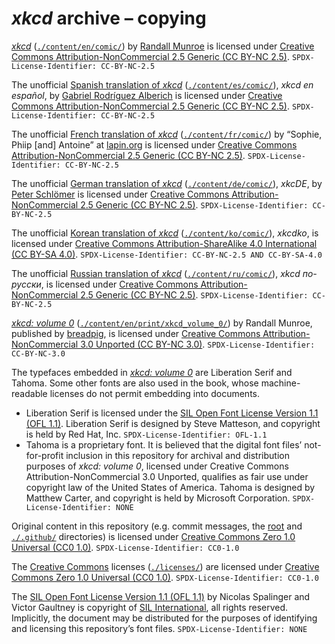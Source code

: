 # _xkcd_ archive &ndash;&nbsp;copying

[_xkcd_](https://xkcd.com/) ([`./content/en/comic/`](./content/en/comic/)) by [Randall Munroe](https://en.wikipedia.org/wiki/Randall_Munroe) is licensed under [Creative Commons Attribution-NonCommercial&nbsp;2.5 Generic (CC&nbsp;BY-NC&nbsp;2.5)](./licenses/CC-BY-NC-2.5.md). `SPDX-License-Identifier: CC-BY-NC-2.5`

The unofficial [Spanish translation of _xkcd_](https://es.xkcd.com/) ([`./content/es/comic/`](./content/es/comic/)), _xkcd en español_, by [Gabriel Rodríguez Alberich](https://gabi.is/) is licensed under [Creative Commons Attribution-NonCommercial&nbsp;2.5 Generic (CC&nbsp;BY-NC&nbsp;2.5)](./licenses/CC-BY-NC-2.5.md). `SPDX-License-Identifier: CC-BY-NC-2.5`

The unofficial [French translation of _xkcd_](https://web.archive.org/web/20230415184416/https://xkcd.lapin.org/) ([`./content/fr/comic/`](./content/fr/comic/)) by “Sophie, Phiip [and] Antoine” at [lapin.org](https://lapin.org/) is licensed under [Creative Commons Attribution-NonCommercial&nbsp;2.5 Generic (CC&nbsp;BY-NC&nbsp;2.5)](./licenses/CC-BY-NC-2.5.md). `SPDX-License-Identifier: CC-BY-NC-2.5`

The unofficial [German translation of _xkcd_](https://xkcde.dapete.net/) ([`./content/de/comic/`](./content/de/comic/)), _xkcDE_, by [Peter Schlömer](https://dapete.net/) is licensed under [Creative Commons Attribution-NonCommercial&nbsp;2.5 Generic (CC&nbsp;BY-NC&nbsp;2.5)](./licenses/CC-BY-NC-2.5.md). `SPDX-License-Identifier: CC-BY-NC-2.5`

The unofficial [Korean translation of _xkcd_](https://web.archive.org/web/20221127111821/https://xkcdko.com/) ([`./content/ko/comic/`](./content/ko/comic/)), _xkcdko_, is licensed under [Creative Commons Attribution-ShareAlike&nbsp;4.0 International (CC&nbsp;BY-SA&nbsp;4.0)](./licenses/CC-BY-SA-4.0.md). `SPDX-License-Identifier: CC-BY-NC-2.5 AND CC-BY-SA-4.0`

The unofficial [Russian translation of _xkcd_](https://xkcd.ru/) ([`./content/ru/comic/`](./content/ru/comic/)), _xkcd по-русски_, is licensed under [Creative Commons Attribution-NonCommercial&nbsp;2.5 Generic (CC&nbsp;BY-NC&nbsp;2.5)](./licenses/CC-BY-NC-2.5.md). `SPDX-License-Identifier: CC-BY-NC-2.5`

[_xkcd: volume&nbsp;0_](https://openlibrary.org/works/OL17379456W/xkcd) ([`./content/en/print/xkcd_volume_0/`](./content/en/print/xkcd_volume_0/)) by Randall Munroe, published by [breadpig](https://breadpig.myshopify.com/), is licensed under [Creative Commons Attribution-NonCommercial&nbsp;3.0 Unported (CC&nbsp;BY-NC&nbsp;3.0)](./licenses/CC-BY-NC-3.0.md). `SPDX-License-Identifier: CC-BY-NC-3.0`

The typefaces embedded in [_xkcd: volume&nbsp;0_](./content/en/print/xkcd_volume_0/) are Liberation Serif and Tahoma. Some other fonts are also used in the book, whose machine-readable licenses do not permit embedding into documents.

* Liberation Serif is licensed under the [SIL Open Font License Version&nbsp;1.1 (OFL&nbsp;1.1)](./licenses/OFL-1.1.md). Liberation Serif is designed by Steve Matteson, and copyright is held by Red Hat, Inc. `SPDX-License-Identifier: OFL-1.1`
* Tahoma is a proprietary font. It is believed that the digital font files’ not-for-profit inclusion in this repository for archival and distribution purposes of _xkcd: volume&nbsp;0_, licensed under Creative Commons Attribution-NonCommercial&nbsp;3.0 Unported, qualifies as fair use under copyright law of the United States of America. Tahoma is designed by Matthew Carter, and copyright is held by Microsoft Corporation. `SPDX-License-Identifier: NONE`

Original content in this repository (e.g. commit messages, the [root](./) and [`./.github/`](./.github/) directories) is licensed under [Creative Commons Zero&nbsp;1.0 Universal (CC0&nbsp;1.0)](./licenses/CC0-1.0.md). `SPDX-License-Identifier: CC0-1.0`

The [Creative Commons](https://creativecommons.org/) licenses ([`./licenses/`](./licenses/)) are licensed under [Creative Commons Zero&nbsp;1.0 Universal (CC0&nbsp;1.0)](./licenses/CC0-1.0.md). `SPDX-License-Identifier: CC0-1.0`

The [SIL Open Font License Version&nbsp;1.1 (OFL&nbsp;1.1)](./licenses/OFL-1.1.md) by Nicolas Spalinger and Victor Gaultney is copyright of [SIL International](https://www.sil.org/), all rights reserved. Implicitly, the document may be distributed for the purposes of identifying and licensing this repository’s font files. `SPDX-License-Identifier: NONE`
